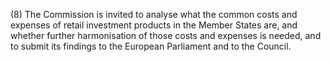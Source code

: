 (8) The Commission is invited to analyse what the common costs and expenses of retail investment products in the Member States are, and whether further harmonisation of those costs and expenses is needed, and to submit its findings to the European Parliament and to the Council.